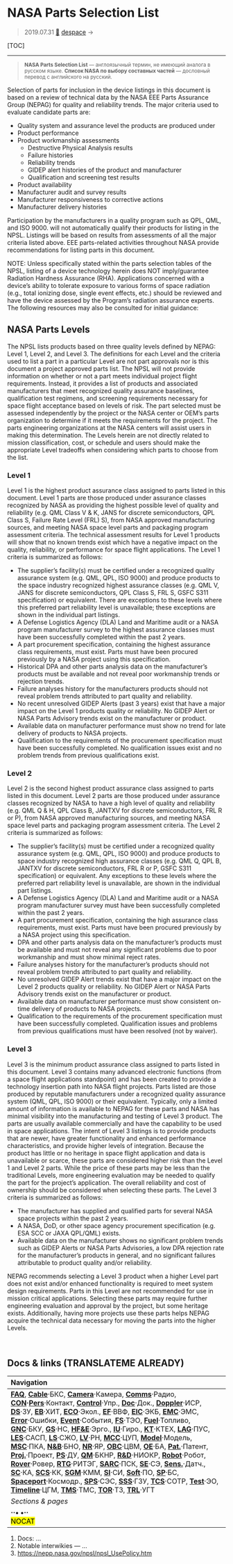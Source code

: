 # NASA Parts Selection List
> 2019.07.31 [🚀](../index/index.md) [despace](index.md) → **[](.md)**

[TOC]

---

> <small>**NASA Parts Selection List** — англоязычный термин, не имеющий аналога в русском языке. **Список NASA по выбору составных частей** — дословный перевод с английского на русский.</small>

Selection of parts for inclusion in the device listings in this document is based on a review of technical data by the NASA EEE Parts Assurance Group (NEPAG) for quality and reliability trends. The major criteria used to evaluate candidate parts are:

   - Quality system and assurance level the products are produced under
   - Product performance
   - Product workmanship assessments
      - Destructive Physical Analysis results
      - Failure histories
      - Reliability trends
      - GIDEP alert histories of the product and manufacturer
      - Qualification and screening test results
   - Product availability
   - Manufacturer audit and survey results
   - Manufacturer responsiveness to corrective actions
   - Manufacturer delivery histories

Participation by the manufacturers in a quality program such as QPL, QML, and ISO 9000. will not automatically qualify their products for listing in the NPSL. Listings will be based on results from assessments of all the major criteria listed above. EEE parts-related activities throughout NASA provide recommendations for listing parts in this document.

NOTE: Unless specifically stated within the parts selection tables of the NPSL, listing of a device technology herein does NOT imply/guarantee Radiation Hardness Assurance (RHA). Applications concerned with a device’s ability to tolerate exposure to various forms of space radiation (e.g., total ionizing dose, single event effects, etc.) should be reviewed and have the device assessed by the Program’s radiation assurance experts. The following resources may also be consulted for initial guidance:



## NASA Parts Levels

The NPSL lists products based on three quality levels defined by NEPAG: Level 1, Level 2, and Level 3. The definitions for each Level and the criteria used to list a part in a particular Level are not part approvals nor is this document a project approved parts list. The NPSL will not provide information on whether or not a part meets individual project flight requirements. Instead, it provides a list of products and associated manufacturers that meet recognized quality assurance baselines, qualification test regimens, and screening requirements necessary for space flight acceptance based on levels of risk. The part selected must be assessed independently by the project or the NASA center or OEM’s parts organization to determine if it meets the requirements for the project. The parts engineering organizations at the NASA centers will assist users in making this determination. The Levels herein are not directly related to mission classification, cost, or schedule and users should make the appropriate Level tradeoffs when considering which parts to choose from the list.


### Level 1

Level 1 is the highest product assurance class assigned to parts listed in this document. Level 1 parts are those produced under assurance classes recognized by NASA as providing the highest possible level of quality and reliability (e.g. QML Class V & K, JANS for discrete semiconductors, QPL Class S, Failure Rate Level (FRL) S), from NASA approved manufacturing sources, and meeting NASA space level parts and packaging program assessment criteria. The technical assessment results for Level 1 products will show that no known trends exist which have a negative impact on the quality, reliability, or performance for space flight applications. The Level 1 criteria is summarized as follows:

   - The supplier’s facility(s) must be certified under a recognized quality assurance system (e.g. QML, QPL, ISO 9000) and produce products to the space industry recognized highest assurance classes (e.g. QML V, JANS for discrete semiconductors, QPL Class S, FRL S, GSFC S311 specification) or equivalent.  There are exceptions to these levels where this preferred part reliability level is unavailable; these exceptions are shown in the individual part listings.
   - A Defense Logistics Agency (DLA) Land and Maritime audit or a NASA program manufacturer survey to the highest assurance classes must have been successfully completed within the past 2 years.
   - A part procurement specification, containing the highest assurance class requirements, must exist. Parts must have been procured previously by a NASA project using this specification.
   - Historical DPA and other parts analysis data on the manufacturer’s products must be available and not reveal poor workmanship trends or rejection trends.
   - Failure analyses history for the manufacturers products should not reveal problem trends attributed to part quality and reliability.
   - No recent unresolved GIDEP Alerts (past 3 years) exist that have a major impact on the Level 1 products quality or reliability. No GIDEP Alert or NASA Parts Advisory trends exist on the manufacturer or product.
   - Available data on manufacturer performance must show no trend for late delivery of products to NASA projects.
   - Qualification to the requirements of the procurement specification must have been successfully completed. No qualification issues exist and no problem trends from previous qualifications exist.


### Level 2

Level 2 is the second highest product assurance class assigned to parts listed in this document. Level 2 parts are those produced under assurance classes recognized by NASA to have a high level of quality and reliability (e.g. QML Q & H, QPL Class B, JANTXV for discrete semiconductors, FRL  R or P), from NASA approved manufacturing sources, and meeting NASA space level parts and packaging program assessment criteria. The Level 2 criteria is summarized as follows:

   - The supplier’s facility(s) must be certified under a recognized quality assurance system (e.g. QML, QPL, ISO 9000) and produce products to space industry recognized high assurance classes (e.g. QML Q, QPL B, JANTXV for discrete semiconductors, FRL R or P, GSFC S311 specification) or equivalent.   Any exceptions to these levels where the preferred part reliability level is unavailable, are shown in the individual part listings.
   - A Defense Logistics Agency (DLA) Land and Maritime audit or a NASA program manufacturer survey must have been successfully completed within the past 2 years.
   - A part procurement specification, containing the high assurance class requirements, must exist. Parts must have been procured previously by a NASA project using this specification.
   - DPA and other parts analysis data on the manufacturer’s products must be available and must not reveal any significant problems due to poor workmanship and must show minimal reject rates.
   - Failure analyses history for the manufacturer’s products should not reveal problem trends attributed to part quality and reliability.
   - No unresolved GIDEP Alert trends exist that have a major impact on the Level 2 products quality or reliability. No GIDEP Alert or NASA Parts Advisory trends exist on the manufacturer or product.
   - Available data on manufacturer performance must show consistent on-time delivery of products to NASA projects.
   - Qualification to the requirements of the procurement specification must have been successfully completed. Qualification issues and problems from previous qualifications must have been resolved (not by waiver).


### Level 3

Level 3 is the minimum product assurance class assigned to parts listed in this document. Level 3 contains many advanced electronic functions (from a space flight applications standpoint) and has been created to provide a technology insertion path into NASA flight projects. Parts listed are those produced by reputable manufacturers under a recognized quality assurance system (QML, QPL, ISO 9000) or their equivalent. Typically, only a limited amount of information is available to NEPAG for these parts and NASA has minimal visibility into the manufacturing and testing of Level 3 product. The parts are usually available commercially and have the capability to be used in space applications. The intent of Level 3 listings is to provide products that are newer, have greater functionality and enhanced performance characteristics, and provide higher levels of integration. Because the product has little or no heritage in space flight application and data is unavailable or scarce, these parts are considered higher risk than the Level 1 and Level 2 parts. While the price of these parts may be less than the traditional Levels, more engineering evaluation may be needed to qualify the part for the project’s application. The overall reliability and cost of ownership should be considered when selecting these parts. The Level 3 criteria is summarized as follows:

   - The manufacturer has supplied and qualified parts for several NASA space projects within the past 2 years.
   - A NASA, DoD, or other space agency procurement specification (e.g. ESA SCC or JAXA QPL/QML) exists.
   - Available data on the manufacturer shows no significant problem trends such as GIDEP Alerts or NASA Parts Advisories, a low DPA rejection rate for the manufacturer’s products in general, and no significant failures attributable to product quality and/or reliability.

NEPAG recommends selecting a Level 3 product when a higher Level part does not exist and/or enhanced functionality is required to meet system design requirements. Parts in this Level are not recommended for use in mission critical applications. Selecting these parts may require further engineering evaluation and approval by the project, but some heritage exists. Additionally, having more projects use these parts helps NEPAG acquire the technical data necessary for moving the parts into the higher Levels.



<p style="page-break-after:always"> </p>

## Docs & links (TRANSLATEME ALREADY)
|Navigation|
|:--|
|**[FAQ](faq.md)**, **[Cable](cable.md)**·БКС, **[Camera](cam.md)**·Камера, **[Comms](comms.md)**·Радио, **[CON](contact.md)·[Pers](person.md)**·Контакт, **[Control](control.md)**·Упр., **[Doc](doc.md)**·Док., **[Doppler](doppler.md)**·ИСР, **[DS](ds.md)**·ЗУ, **[EB](eb.md)**·ХИТ, **[ECO](ecology.md)**·Экол., **[EF](ef.md)**·ВВФ, **[ElC](elc.md)**·ЭКБ, **[EMC](emc.md)**·ЭМС, **[Error](error.md)**·Ошибки, **[Event](event.md)**·События, **[FS](fs.md)**·ТЭО, **[Fuel](fuel.md)**·Топливо, **[GNC](gnc.md)**·БКУ, **[GS](scs.md)**·НС, **[HF&E](hfe.md)**·Эрго., **[IU](iu.md)**·Гиро., **[KT](kt.md)**·КТЕХ, **[LAG](lag.md)**·ПУC, **[LES](les.md)**·САСП, **[LS](ls.md)**·СЖО, **[LV](lv.md)**·РН, **[MCC](mcc.md)**·ЦУП, **[Model](model.md)**·Модель, **[MSC](sc.md)**·ПКА, **[N&B](nnb.md)**·БНО, **[NR](nr.md)**·ЯР, **[OBC](obc.md)**·ЦВМ, **[OE](oe.md)**·БА, **[Pat.](патент.md)**·Патент, **[Proj.](project.md)**·Проект, **[PS](ps.md)**·ДУ, **[QM](qm.md)**·БКНР, **[R&D](rnd.md)**·НИОКР, **[Robot](robotics.md)**·Робот, **[Rover](rover.md)**·Ровер, **[RTG](rtg.md)**·РИТЭГ, **[SARC](sarc.md)**·ПСК, **[SE](se.md)**·СЭ, **[Sens.](sensor.md)**·Датч., **[SC](sc.md)**·КА, **[SCS](scs.md)**·КК, **[SGM](sgm.md)**·КММ, **[SI](si.md)**·СИ, **[Soft](soft.md)**·ПО, **[SP](sp.md)**·БС, **[Spaceport](spaceport.md)**·Космодр., **[SPS](sps.md)**·СЭС, **[SSS](sss.md)**·ГЗУ, **[TCS](tcs.md)**·СОТР, **[Test](test.md)**·ЭО, **[Timeline](timeline.md)**·ЦГМ, **[TMS](tms.md)**·ТМС, **[TOR](tor.md)**·ТЗ, **[TRL](trl.md)**·УГТ|
|*Sections & pages*|
|**··• [](.md) •··**<br> <mark>NOCAT</mark>|

   1. Docs: …
   1. Notable interwikies — …
   1. <https://nepp.nasa.gov/npsl/npsl_UsePolicy.htm>

